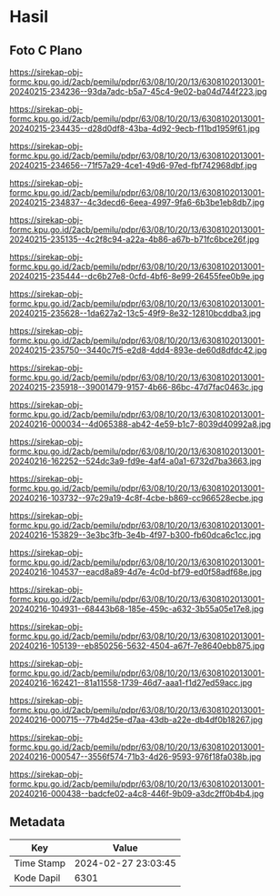 # Hasil

## Foto C Plano

https://sirekap-obj-formc.kpu.go.id/2acb/pemilu/pdpr/63/08/10/20/13/6308102013001-20240215-234236--93da7adc-b5a7-45c4-9e02-ba04d744f223.jpg

https://sirekap-obj-formc.kpu.go.id/2acb/pemilu/pdpr/63/08/10/20/13/6308102013001-20240215-234435--d28d0df8-43ba-4d92-9ecb-f11bd1959f61.jpg

https://sirekap-obj-formc.kpu.go.id/2acb/pemilu/pdpr/63/08/10/20/13/6308102013001-20240215-234656--71f57a29-4ce1-49d6-97ed-fbf742968dbf.jpg

https://sirekap-obj-formc.kpu.go.id/2acb/pemilu/pdpr/63/08/10/20/13/6308102013001-20240215-234837--4c3decd6-6eea-4997-9fa6-6b3be1eb8db7.jpg

https://sirekap-obj-formc.kpu.go.id/2acb/pemilu/pdpr/63/08/10/20/13/6308102013001-20240215-235135--4c2f8c94-a22a-4b86-a67b-b71fc6bce26f.jpg

https://sirekap-obj-formc.kpu.go.id/2acb/pemilu/pdpr/63/08/10/20/13/6308102013001-20240215-235444--dc6b27e8-0cfd-4bf6-8e99-26455fee0b9e.jpg

https://sirekap-obj-formc.kpu.go.id/2acb/pemilu/pdpr/63/08/10/20/13/6308102013001-20240215-235628--1da627a2-13c5-49f9-8e32-12810bcddba3.jpg

https://sirekap-obj-formc.kpu.go.id/2acb/pemilu/pdpr/63/08/10/20/13/6308102013001-20240215-235750--3440c7f5-e2d8-4dd4-893e-de60d8dfdc42.jpg

https://sirekap-obj-formc.kpu.go.id/2acb/pemilu/pdpr/63/08/10/20/13/6308102013001-20240215-235918--39001479-9157-4b66-86bc-47d7fac0463c.jpg

https://sirekap-obj-formc.kpu.go.id/2acb/pemilu/pdpr/63/08/10/20/13/6308102013001-20240216-000034--4d065388-ab42-4e59-b1c7-8039d40992a8.jpg

https://sirekap-obj-formc.kpu.go.id/2acb/pemilu/pdpr/63/08/10/20/13/6308102013001-20240216-162252--524dc3a9-fd9e-4af4-a0a1-6732d7ba3663.jpg

https://sirekap-obj-formc.kpu.go.id/2acb/pemilu/pdpr/63/08/10/20/13/6308102013001-20240216-103732--97c29a19-4c8f-4cbe-b869-cc966528ecbe.jpg

https://sirekap-obj-formc.kpu.go.id/2acb/pemilu/pdpr/63/08/10/20/13/6308102013001-20240216-153829--3e3bc3fb-3e4b-4f97-b300-fb60dca6c1cc.jpg

https://sirekap-obj-formc.kpu.go.id/2acb/pemilu/pdpr/63/08/10/20/13/6308102013001-20240216-104537--eacd8a89-4d7e-4c0d-bf79-ed0f58adf68e.jpg

https://sirekap-obj-formc.kpu.go.id/2acb/pemilu/pdpr/63/08/10/20/13/6308102013001-20240216-104931--68443b68-185e-459c-a632-3b55a05e17e8.jpg

https://sirekap-obj-formc.kpu.go.id/2acb/pemilu/pdpr/63/08/10/20/13/6308102013001-20240216-105139--eb850256-5632-4504-a67f-7e8640ebb875.jpg

https://sirekap-obj-formc.kpu.go.id/2acb/pemilu/pdpr/63/08/10/20/13/6308102013001-20240216-162421--81a11558-1739-46d7-aaa1-f1d27ed59acc.jpg

https://sirekap-obj-formc.kpu.go.id/2acb/pemilu/pdpr/63/08/10/20/13/6308102013001-20240216-000715--77b4d25e-d7aa-43db-a22e-db4df0b18267.jpg

https://sirekap-obj-formc.kpu.go.id/2acb/pemilu/pdpr/63/08/10/20/13/6308102013001-20240216-000547--3556f574-71b3-4d26-9593-976f18fa038b.jpg

https://sirekap-obj-formc.kpu.go.id/2acb/pemilu/pdpr/63/08/10/20/13/6308102013001-20240216-000438--badcfe02-a4c8-446f-9b09-a3dc2ff0b4b4.jpg


## Metadata

| Key        | Value               |
| ---------- | ------------------- |
| Time Stamp | 2024-02-27 23:03:45 |
| Kode Dapil | 6301                |



